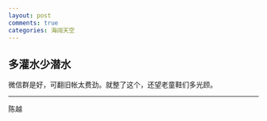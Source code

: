 ```yaml
---
layout: post
comments: true
categories: 海阔天空
---  
```


## 多灌水少潜水     
   
微信群是好，可翻旧帐太费劲。就整了这个，还望老童鞋们多光顾。  

-----------    
陈越
